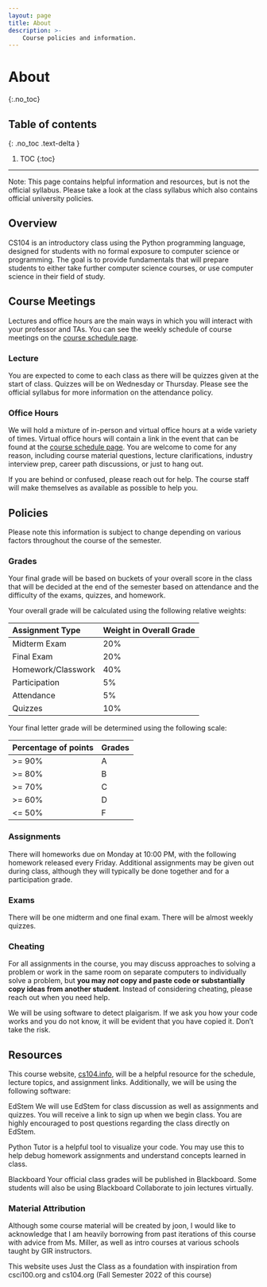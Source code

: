 ```yaml
---
layout: page
title: About
description: >-
    Course policies and information.
---
```


# About
{:.no_toc}

## Table of contents
{: .no_toc .text-delta }

1. TOC
{:toc}

---
Note: This page contains helpful information and resources, but is not the official syllabus. Please take a look at the class syllabus which also contains official university policies.

## Overview

CS104 is an introductory class using the Python programming language, designed for students with no formal exposure to computer science or programming. The goal is to provide fundamentals that will prepare students to either take further computer science courses, or use computer science in their field of study.

## Course Meetings

Lectures and office hours are the main ways in which you will interact with your professor and TAs. You can see the weekly schedule of course meetings on the [course schedule page](http://cs104.info/schedule).

### Lecture

You are expected to come to each class as there will be quizzes given at the start of class. Quizzes will be on Wednesday or Thursday. Please see the official syllabus for more information on the attendance policy.

### Office Hours

We will hold a mixture of in-person and virtual office hours at a wide variety of times. Virtual office hours will contain a link in the event that can be found at the [course schedule page](http://cs104.info/schedule). You are welcome to come for any reason, including course material questions, lecture clarifications, industry interview prep, career path discussions, or just to hang out.

If you are behind or confused, please reach out for help. The course staff will make themselves as available as possible to help you.

## Policies

Please note this information is subject to change depending on various factors throughout the course of the semester.

### Grades

Your final grade will be based on buckets of your overall score in the class that will be decided at the end of the semester based on attendance and the difficulty of the exams, quizzes, and homework.

Your overall grade will be calculated using the following relative weights:

| Assignment Type | Weight in Overall Grade |
|:-------------|:------|
| Midterm Exam | 20% |
| Final Exam | 20% |
| Homework/Classwork | 40% |
| Participation | 5% |
| Attendance | 5% |
| Quizzes | 10% |

Your final letter grade will be determined using the following scale:

| Percentage of points | Grades |
|:-------------|:------|
| >= 90% | A |
| >= 80% | B |
| >= 70% | C |
| >= 60% | D |
| <= 50% | F |

### Assignments

There will homeworks due on Monday at 10:00 PM, with the following homework released every Friday. Additional assignments may be given out during class, although they will typically be done together and for a participation grade.

### Exams 

There will be one midterm and one final exam. There will be almost weekly quizzes.

### Cheating

For all assignments in the course, you may discuss approaches to solving a problem or work in the same room on separate computers to individually solve a problem, but **you may *not* copy and paste code or substantially copy ideas from another student**. Instead of considering cheating, please reach out when you need help.

We will be using software to detect plaigarism. If we ask you how your code works and you do not know, it will be evident that you have copied it. Don’t take the risk.

## Resources

This course website, [cs104.info](http://cs104.info), will be a helpful resource for the schedule, lecture topics, and assignment links. Additionally, we will be using the following software:

EdStem We will use EdStem for class discussion as well as assignments and quizzes. You will receive a link to sign up when we begin class. You are highly encouraged to post questions regarding the class directly on EdStem.

Python Tutor is a helpful tool to visualize your code. You may use this to help debug homework assignments and understand concepts learned in class.

Blackboard Your official class grades will be published in Blackboard. Some students will also be using Blackboard Collaborate to join lectures virtually.

### Material Attribution
Although some course material will be created by joon, I would like to acknowledge that I am heavily borrowing from past iterations of this course with advice from Ms. Miller, as well as intro courses at various schools taught by GIR instructors.

This website uses Just the Class as a foundation with inspiration from csci100.org and cs104.org (Fall Semester 2022 of this course)
